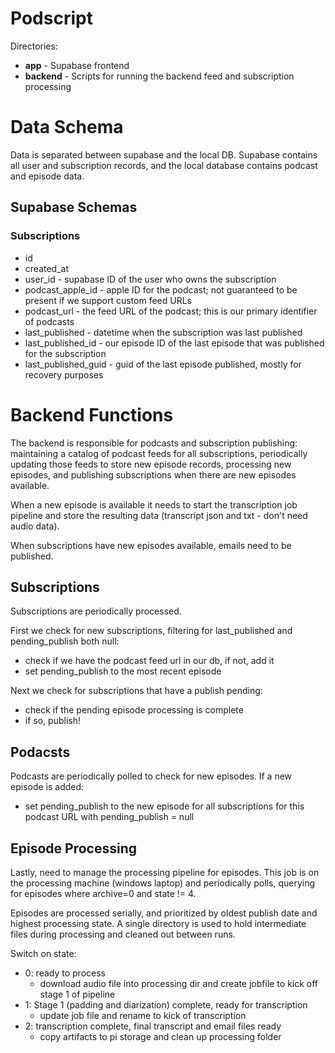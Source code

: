 # Podscript

Directories:
* **app** - Supabase frontend 
* **backend** - Scripts for running the backend feed and subscription processing

# Data Schema
Data is separated between supabase and the local DB. Supabase contains all user and subscription records, and the local database contains podcast and episode data. 

## Supabase Schemas
### Subscriptions
* id
* created_at
* user_id - supabase ID of the user who owns the subscription
* podcast_apple_id - apple ID for the podcast; not guaranteed to be present if we support custom feed URLs
* podcast_url - the feed URL of the podcast; this is our primary identifier of podcasts
* last_published - datetime when the subscription was last published
* last_published_id - our episode ID of the last episode that was published for the subscription
* last_published_guid - guid of the last episode published, mostly for recovery purposes

# Backend Functions
The backend is responsible for podcasts and subscription publishing: maintaining a catalog of podcast feeds for all subscriptions, periodically updating those feeds to store new episode records, processing new episodes, and publishing subscriptions when there are new episodes available. 

When a new episode is available it needs to start the transcription job pipeline and store the resulting data (transcript json and txt - don't need audio data).

When subscriptions have new episodes available, emails need to be published.

## Subscriptions
Subscriptions are periodically processed. 

First we check for new subscriptions, filtering for last_published and pending_publish both null:
 - check if we have the podcast feed url in our db, if not, add it
 - set pending_publish to the most recent episode

Next we check for subscriptions that have a publish pending:
- check if the pending episode processing is complete
- if so, publish!

## Podacsts
Podcasts are periodically polled to check for new episodes. If a new episode is added:
- set pending_publish to the new episode for all subscriptions for this podcast URL with pending_publish = null

## Episode Processing
Lastly, need to manage the processing pipeline for episodes. This job is on the processing machine (windows laptop) and periodically polls, querying for episodes where archive=0 and state != 4. 

Episodes are processed serially, and prioritized by oldest publish date and highest processing state. A single directory is used to hold intermediate files during processing and cleaned out between runs.

Switch on state:
  - 0: ready to process 
    - download audio file into processing dir and create jobfile to kick off stage 1 of pipeline
  - 1: Stage 1 (padding and diarization) complete, ready for transcription
    - update job file and rename to kick of transcription
  - 2: transcription complete, final transcript and email files ready
    - copy artifacts to pi storage and clean up processing folder

